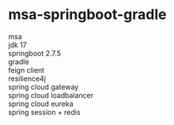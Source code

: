 # msa-springboot-gradle

msa<br>
jdk 17<br>
springboot 2.7.5<br>
gradle<br>
feign client<br>
resilience4j<br>
spring cloud gateway<br>
spring cloud loadbalancer<br>
spring cloud eureka<br>
spring session + redis
